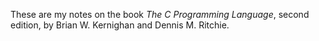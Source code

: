 These are my notes on the book _The C Programming Language_, second edition, by
Brian W. Kernighan and Dennis M. Ritchie.

